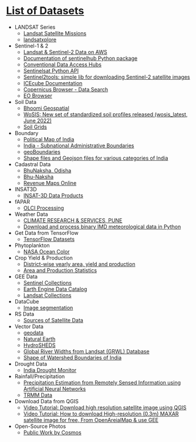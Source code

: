 # [List of Datasets](https://github.com/dghorai/geospatial-toolset)

- LANDSAT Series
	- [Landsat Satellite Missions](https://www.usgs.gov/landsat-missions/landsat-satellite-missions)
	- [landsatxplore](https://pypi.org/project/landsatxplore/)
- Sentinel-1 & 2
	- [Landsat & Sentinel-2 Data on AWS](https://www.matecdev.com/posts/landsat-sentinel-aws-s3-python.html)
	- [Documentation of sentinelhub Python package](https://sentinelhub-py.readthedocs.io/en/latest/index.html)
	- [Conventional Data Access Hubs](https://www.copernicus.eu/en/access-data/conventional-data-access-hubs)
	- [Sentinelsat Python API](https://sentinelsat.readthedocs.io/en/latest/api_overview.html)
	- [Sentinel2tools: simple lib for downloading Sentinel-2 satellite images](https://quantumobile.com/rd-blog/sentinel2tools-simple-lib-for-downloading-sentinel-2-satellite-images/)
	- [ICEcube Documentation](https://iceye-ltd.github.io/icecube/examples/Ex1_SARDatacube/)
	- [Copernicus Browser - Data Search](https://browser.dataspace.copernicus.eu/?zoom=5&lat=50.16282&lng=20.78613&themeId=DEFAULT-THEME&visualizationUrl=U2FsdGVkX18k2TFLyYip1CfstQX5wIhwHn7Ui6menI8FQoWiIo32AJ1WmDvrtK%2F2PMvpzqXNE8CjrqBHZdU7RSaewp29ylakgkhWavaz%2BfJAWSnbHvkl3VhYFj6ap8lN&datasetId=S2_L2A_CDAS&demSource3D=%22MAPZEN%22&cloudCoverage=30&dateMode=SINGLE)
	- [EO Browser](https://apps.sentinel-hub.com/eo-browser/?zoom=10&lat=41.9&lng=12.5&themeId=DEFAULT-THEME&visualizationUrl=https%3A%2F%2Fservices.sentinel-hub.com%2Fogc%2Fwms%2Ff2068f4f-3c75-42cf-84a1-42948340a846&datasetId=S1_AWS_IW_VVVH&fromTime=2021-03-28T00%3A00%3A00.000Z&toTime=2021-03-28T23%3A59%3A59.999Z&layerId=ENHANCED-VISUALIZATION-ORTHORECTIFIED&demSource3D=%22MAPZEN%22)
- Soil Data
	- [Bhoomi Geospatial](https://www.bhoomigeoportal-nbsslup.in/)
	- [WoSIS: New set of standardized soil profiles released (wosis_latest, June 2022)](https://www.isric.org/news/wosis-new-set-standardized-soil-profiles-released-wosislatest-june-2022)
	- [Soil Grids](https://soilgrids.org/)
- Boundary
	- [Political Map of India](https://surveyofindia.gov.in/pages/political-map-of-india)
	- [India - Subnational Administrative Boundaries](https://data.humdata.org/dataset/geoboundaries-admin-boundaries-for-india?)
	- [geoBoundaries](https://data.humdata.org/organization/8be95204-f453-4b66-a4f6-dbe84cb0bdee)
	- [Shape files and Geojson files for various categories of India](https://github.com/datta07/INDIAN-SHAPEFILES)
- Cadastral Data
	- [BhuNaksha, Odisha](https://bhunakshaodisha.nic.in/)
	- [Bhu-Naksha](https://bhunaksha.nic.in/bhunaksha/implementationstatus.jsp)
	- [Revenue Maps Online](https://www.landrecords.karnataka.gov.in/service3/)
- INSAT3D
	- [INSAT-3D Data Products](https://www.mosdac.gov.in/insat-3d-data-products)
- fAPAR
	- [OLCI Processing](https://sentiwiki.copernicus.eu/web/olci-processing)
- Weather Data
	- [CLIMATE RESEARCH & SERVICES, PUNE](https://imdpune.gov.in/lrfindex.php)
	- [Download and process binary IMD meteorological data in Python](https://github.com/iamsaswata/imdlib/tree/master)
- Get Data from TensorFlow
	- [TensorFlow Datasets](https://www.tensorflow.org/datasets/catalog/overview)
- Phytoplankton
	- [NASA Ocean Color](https://search.earthdata.nasa.gov/search?portal=obdaac)
- Crop Yield & Production
	- [District-wise yearly area, yield and production](http://data.icrisat.org/dld/src/crops.html)
	- [Area and Production Statistics](https://aps.dac.gov.in/Home.aspx?ReturnUrl=%2f)
- GEE Data
	- [Sentinel Collections](https://developers.google.com/earth-engine/datasets/catalog/sentinel)
	- [Earth Engine Data Catalog](https://developers.google.com/earth-engine/datasets/catalog)
	- [Landsat Collections](https://developers.google.com/earth-engine/datasets/catalog/landsat)
- DataCube
	- [Image segmentation](https://docs.digitalearthafrica.org/en/latest/sandbox/notebooks/Frequently_used_code/Image_segmentation.html)
- RS Data
	- [Sources of Satellite Data](https://docs.google.com/spreadsheets/d/1oFY_TX5QRFyAAu-nxeClnOFB1epSlSDWEHoMalvv0Qs/edit?gid=0#gid=0)
- Vector Data
	- [geodata](https://www.geofabrik.de/data/)
	- [Natural Earth](https://www.naturalearthdata.com/downloads/)
	- [HydroSHEDS](https://www.hydrosheds.org/)
	- [Global River Widths from Landsat (GRWL) Database](https://zenodo.org/records/1297434)
	- [Shape of Watershed Boundaries of India](https://www.data.gov.in/resource/shape-watershed-boundaries-india)
- Drought Data
	- [India Drought Monitor](https://indiadroughtmonitor.in/)
- Rainfall/Precipitation
	- [Precipitation Estimation from Remotely Sensed Information using Artificial Neural Networks](https://chrsdata.eng.uci.edu/)
	- [TRMM Data](https://disc.gsfc.nasa.gov/datasets?keywords=rainfall&page=1&project=TRMM)
- Download Data from QGIS
	- [Video Tutorial: Download high resolution satellite image using QGIS](https://www.youtube.com/watch?v=0wcx0HzFj3w&t=91s)
	- [Video Tutorial: How to download High-resolution (0.3m) MAXAR satellite image for free, From OpenAreialMap & use GEE](https://www.youtube.com/watch?v=xGcup6_sYJM)
- Open-Source Photos
	- [Public Work by Cosmos](https://public.work/)
